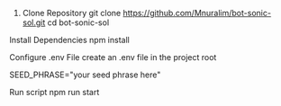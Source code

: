 1. Clone Repository 
git clone https://github.com/Mnuralim/bot-sonic-sol.git
cd bot-sonic-sol

Install Dependencies
npm install

Configure .env File
create an .env file in the project root

SEED_PHRASE="your seed phrase here"


Run script
npm run start

